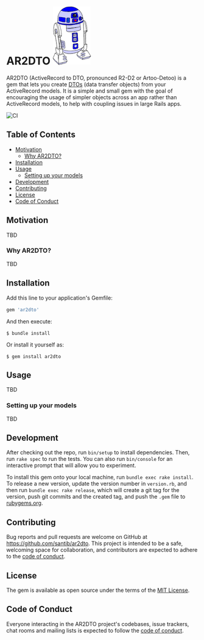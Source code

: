 # AR2DTO ![AR2DTO](docs/images/logo.png)

AR2DTO (ActiveRecord to DTO, pronounced R2-D2 or Artoo-Detoo) is a gem that lets you create [DTOs](https://martinfowler.com/eaaCatalog/dataTransferObject.html) (data transfer objects) from your ActiveRecord models. It is a simple and small gem with the goal of encouraging the usage of simpler objects across an app rather than ActiveRecord models, to help with coupling issues in large Rails apps.

![CI](https://github.com/santib/ar2dto/workflows/CI/badge.svg)

## Table of Contents

- [Motivation](#motivation)
  - [Why AR2DTO?](#why-ar2dto)
- [Installation](#installation)
- [Usage](#usage)
  - [Setting up your models](#setting-up-your-models)
- [Development](#development)
- [Contributing](#contributing)
- [License](#license)
- [Code of Conduct](#code-of-conduct)

## Motivation
TBD

### Why AR2DTO?
TBD

## Installation

Add this line to your application's Gemfile:

```ruby
gem 'ar2dto'
```

And then execute:

    $ bundle install

Or install it yourself as:

    $ gem install ar2dto

## Usage
TBD

### Setting up your models
TBD

## Development

After checking out the repo, run `bin/setup` to install dependencies. Then, run `rake spec` to run the tests. You can also run `bin/console` for an interactive prompt that will allow you to experiment.

To install this gem onto your local machine, run `bundle exec rake install`. To release a new version, update the version number in `version.rb`, and then run `bundle exec rake release`, which will create a git tag for the version, push git commits and the created tag, and push the `.gem` file to [rubygems.org](https://rubygems.org).

## Contributing

Bug reports and pull requests are welcome on GitHub at https://github.com/santib/ar2dto. This project is intended to be a safe, welcoming space for collaboration, and contributors are expected to adhere to the [code of conduct](https://github.com/santib/ar2dto/blob/main/CODE_OF_CONDUCT.md).

## License

The gem is available as open source under the terms of the [MIT License](https://opensource.org/licenses/MIT).

## Code of Conduct

Everyone interacting in the AR2DTO project's codebases, issue trackers, chat rooms and mailing lists is expected to follow the [code of conduct](https://github.com/santib/ar2dto/blob/main/CODE_OF_CONDUCT.md).
